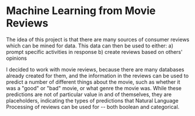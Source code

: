 # Machine Learning from Movie Reviews

The idea of this project is that there are many sources of consumer reviews which can be mined for data. 
This data can then be used to either:
	a) prompt specific activities in response
	b) create reviews based on others' opinions

I decided to work with movie reviews, because there are many databases already created for them, and 
the information in the reviews can be used to predict a number of different things about the movie, 
such as whether it was a "good" or "bad" movie, or what genre the movie was. While these predictions
are not of particular value in and of themselves, they are placeholders, indicating the types of
predictions that Natural Language Processing of reviews can be used for -- both boolean and categorical.


